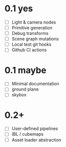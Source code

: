 # 0.1 yes
- [ ] Light & camera nodes
- [ ] Primitive generation
- [ ] Debug transforms
- [ ] Scene graph mutations 
- [ ] Local test git hooks
- [ ] Github CI actions

# 0.1 maybe
- [ ] Minimal documentation
- [ ] ground plane
- [ ] skybox

# 0.2+
- [ ] User-defined pipelines
- [ ] IBL / cubemaps
- [ ] Asset loader abstraction
